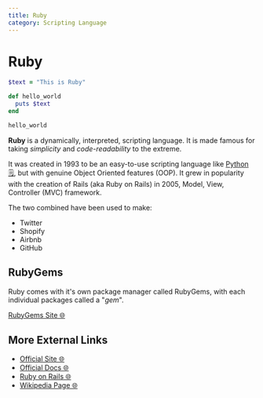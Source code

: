 ```yaml
---
title: Ruby
category: Scripting Language
---
```


# Ruby
```ruby
$text = "This is Ruby"

def hello_world
  puts $text
end

hello_world
```
**Ruby** is a dynamically, interpreted, scripting language. It is made famous 
for taking *simplicity* and *code-readability* to the extreme. 

It was created in 1993 to be an easy-to-use scripting language like 
[Python 🗒️](/on/python), but with genuine Object Oriented features (OOP). It 
grew in popularity with the creation of Rails (aka Ruby on Rails) in 2005, 
Model, View, Controller (MVC) framework. 

The two combined have been used to make:
- Twitter
- Shopify
- Airbnb
- GitHub

## RubyGems
Ruby comes with it's own package manager called RubyGems, with each individual 
packages called a "*gem*".

[RubyGems Site 🌐](https://rubygems.org/)

## More External Links
- [Official Site 🌐](https://www.ruby-lang.org/en/)
- [Official Docs 🌐](https://www.ruby-lang.org/en/documentation/)
- [Ruby on Rails 🌐](https://rubyonrails.org/)
- [Wikipedia Page 🌐](https://en.wikipedia.org/wiki/Ruby_(programming_language))
